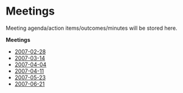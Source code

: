# Meetings #

Meeting agenda/action items/outcomes/minutes will be stored here.


**Meetings**

  * [2007-02-28](WikiMinutes20070228.md)
  * [2007-03-14](WikiMinutes20070314.md)
  * [2007-04-04](WikiMinutes20070404.md)
  * [2007-04-11](WikiMinutes20070411.md)
  * [2007-05-23](WikiMinutes20070523.md)
  * [2007-06-21](WikiMinutes20070621.md)